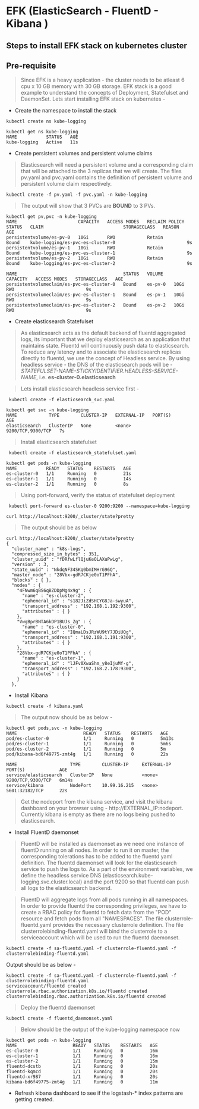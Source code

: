 # EFK (ElasticSearch - FluentD - Kibana )

##  Steps to install EFK stack on kubernetes cluster

##  Pre-requisite 

> Since EFK is a heavy application - the cluster needs to be atleast 6 cpu x 10 GB memory with 30 GB storage. EFK stack is a good example to understand the concepts of Deployment, Statefulset and DaemonSet. Lets start installing EFK stack on kubernetes - 

* Create the namespace to install the stack 

` kubectl create ns kube-logging ` 

```
kubectl get ns kube-logging
NAME           STATUS   AGE
kube-logging   Active   11s
```

* Create persistent volumes and persistent volume claims

> Elasticsearch will need a persistent volume and a corresponding claim that will be attached to the 3 replicas that we will create. The files pv.yaml and pvc.yaml contains the definition of persistent volume and persistent volume claim respectively. 

` kubectl create -f pv.yaml -f pvc.yaml -n kube-logging `

> The output will show that 3 PVCs are **BOUND** to 3 PVs. 

~~~
kubectl get pv,pvc -n kube-logging 
NAME                       CAPACITY   ACCESS MODES   RECLAIM POLICY   STATUS   CLAIM                              STORAGECLASS   REASON   AGE
persistentvolume/es-pv-0   10Gi       RWO            Retain           Bound    kube-logging/es-pvc-es-cluster-0                           9s
persistentvolume/es-pv-1   10Gi       RWO            Retain           Bound    kube-logging/es-pvc-es-cluster-1                           9s
persistentvolume/es-pv-2   10Gi       RWO            Retain           Bound    kube-logging/es-pvc-es-cluster-2                           9s

NAME                                        STATUS   VOLUME    CAPACITY   ACCESS MODES   STORAGECLASS   AGE
persistentvolumeclaim/es-pvc-es-cluster-0   Bound    es-pv-0   10Gi       RWO                           9s
persistentvolumeclaim/es-pvc-es-cluster-1   Bound    es-pv-1   10Gi       RWO                           9s
persistentvolumeclaim/es-pvc-es-cluster-2   Bound    es-pv-2   10Gi       RWO                           9s

~~~

* Create elasticsearch Statefulset

> As elasticsearch acts as the default backend of fluentd aggregated logs, its important that we deploy elasticsearch as an application that maintains state. Fluentd will continuously push data to elasticsearch. To reduce any latency and to associate the elasticsearch replicas directly to fluentd, we use the concept of Headless service. By using headless service - the DNS of the elasticsearch pods will be - *STATEFULSET-NAME-STICKYIDENTIFIER.HEADLESS-SERVICE-NAME*, i.e. **es-cluster-0.elasticsearch**

> Lets install elasticsearch headless service first  - 

` kubectl create -f elasticsearch_svc.yaml`

```
kubectl get svc -n kube-logging
NAME            TYPE        CLUSTER-IP   EXTERNAL-IP   PORT(S)             AGE
elasticsearch   ClusterIP   None         <none>        9200/TCP,9300/TCP   7s
```

> Install elasticsearch statefulset

` kubectl create -f elasticsearch_statefulset.yaml`

```
kubectl get pods -n kube-logging
NAME           READY   STATUS    RESTARTS   AGE
es-cluster-0   1/1     Running   0          21s
es-cluster-1   1/1     Running   0          14s
es-cluster-2   1/1     Running   0          8s
```

> Using port-forward, verify the status of statefulset deployment

` kubectl port-forward es-cluster-0 9200:9200 --namespace=kube-logging`

` curl http://localhost:9200/_cluster/state?pretty  `

> The output should be as below

```
curl http://localhost:9200/_cluster/state?pretty
{
  "cluster_name" : "k8s-logs",
  "compressed_size_in_bytes" : 351,
  "cluster_uuid" : "fDRfwLflQjuKeOLAXuPwLg",
  "version" : 3,
  "state_uuid" : "NkdqNF34SKq0bmIMHrG96Q",
  "master_node" : "28Vbx-gdR7CKje0oT1PFhA",
  "blocks" : { },
  "nodes" : {
    "4FNwm6qBS6qBZDDpMg4x9g" : {
      "name" : "es-cluster-2",
      "ephemeral_id" : "s182JiZdSHCYG8Ja-swyuA",
      "transport_address" : "192.168.1.192:9300",
      "attributes" : { }
    },
    "VwgBprBNTA6kDP1BUJs_Zg" : {
      "name" : "es-cluster-0",
      "ephemeral_id" : "IQmaLDsJRzWU9tY7JDiUQg",
      "transport_address" : "192.168.1.191:9300",
      "attributes" : { }
    },
    "28Vbx-gdR7CKje0oT1PFhA" : {
      "name" : "es-cluster-1",
      "ephemeral_id" : "lJFv0XwaShm_y8eIjuMf-g",
      "transport_address" : "192.168.2.178:9300",
      "attributes" : { }
    }
  },
```

* Install Kibana

` kubectl create -f kibana.yaml `

> The output now should be as below - 

~~~
kubectl get pods,svc -n kube-logging 
NAME                         READY   STATUS    RESTARTS   AGE
pod/es-cluster-0             1/1     Running   0          5m13s
pod/es-cluster-1             1/1     Running   0          5m6s
pod/es-cluster-2             1/1     Running   0          5m
pod/kibana-bd6f49775-zmt4g   1/1     Running   0          22s

NAME                    TYPE        CLUSTER-IP     EXTERNAL-IP   PORT(S)             AGE
service/elasticsearch   ClusterIP   None           <none>        9200/TCP,9300/TCP   6m14s
service/kibana          NodePort    10.99.16.215   <none>        5601:32182/TCP      22s
~~~

> Get the nodeport from the kibana service, and visit the kibana dashboard on your browser using - http://EXTERNAL_IP:nodeport. Currently kibana is empty as there are no logs being pushed to elasticsearch. 

* Install FluentD daemonset 

> FluentD will be installed as daemonset as we need one instance of fluentD running on all nodes. In order to run it on master, the corresponding tolerations has to be added to the fluentd yaml definition. The fluentd daemonset will look for the elasticsearch service to push the logs to. As a part of the environment variables, we define the headless service DNS (elasticsearch.kube-logging.svc.cluster.local) and the port 9200 so that fluentd can push all logs to the elasticsearch backend. 

> FluentD will aggregate logs from all pods running in all namespaces. In order to provide fluentd the corresponding privileges, we have to create a RBAC policy for fluentd to fetch data from the "POD" resource and fetch pods from all "NAMESPACES". The file clusterrole-fluentd.yaml provides the necessary clusterrole definition. The file clusterrolebinding-fluentd.yaml will bind the clusterrole to a serviceaccount which will be used to run the fluentd daemonset. 

` kubectl create -f sa-fluentd.yaml -f clusterrole-fluentd.yaml -f clusterrolebinding-fluentd.yaml  `

Output should be as below - 

~~~
kubectl create -f sa-fluentd.yaml -f clusterrole-fluentd.yaml -f clusterrolebinding-fluentd.yaml
serviceaccount/fluentd created
clusterrole.rbac.authorization.k8s.io/fluentd created
clusterrolebinding.rbac.authorization.k8s.io/fluentd created
~~~

> Deploy the fluentd daemonset 

` kubectl create -f fluentd_daemonset.yaml `

> Below should be the output of the kube-logging namespace now 
~~~
kubectl get pods -n kube-logging
NAME                     READY   STATUS    RESTARTS   AGE
es-cluster-0             1/1     Running   0          16m
es-cluster-1             1/1     Running   0          16m
es-cluster-2             1/1     Running   0          15m
fluentd-dcstb            1/1     Running   0          20s
fluentd-kqmcd            1/1     Running   0          20s
fluentd-xr987            1/1     Running   0          20s
kibana-bd6f49775-zmt4g   1/1     Running   0          11m
~~~


* Refresh kibana dashboard to see if the logstash-* index patterns are getting created. 














